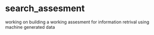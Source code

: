 # search_assesment
working on building a working assesment for information retrival using machine generated data
